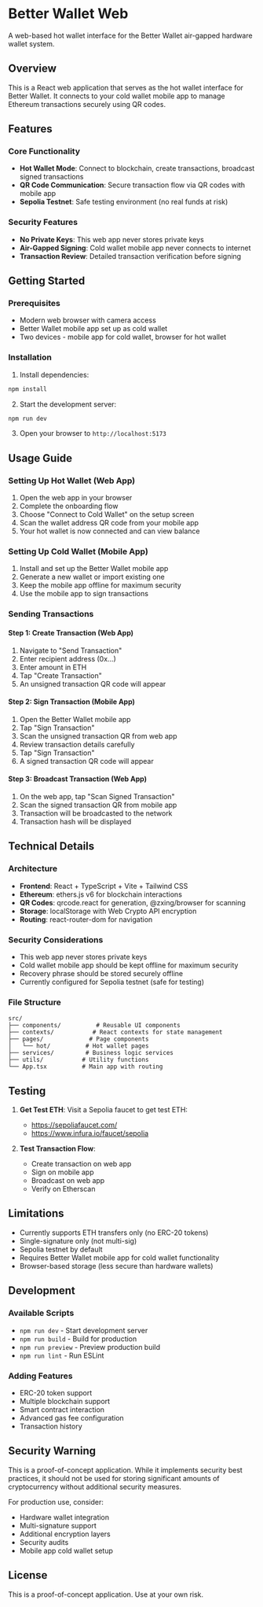 # Better Wallet Web

A web-based hot wallet interface for the Better Wallet air-gapped hardware wallet system.

## Overview

This is a React web application that serves as the hot wallet interface for Better Wallet. It connects to your cold wallet mobile app to manage Ethereum transactions securely using QR codes.

## Features

### Core Functionality
- **Hot Wallet Mode**: Connect to blockchain, create transactions, broadcast signed transactions
- **QR Code Communication**: Secure transaction flow via QR codes with mobile app
- **Sepolia Testnet**: Safe testing environment (no real funds at risk)

### Security Features
- **No Private Keys**: This web app never stores private keys
- **Air-Gapped Signing**: Cold wallet mobile app never connects to internet
- **Transaction Review**: Detailed transaction verification before signing

## Getting Started

### Prerequisites
- Modern web browser with camera access
- Better Wallet mobile app set up as cold wallet
- Two devices - mobile app for cold wallet, browser for hot wallet

### Installation

1. Install dependencies:
```bash
npm install
```

2. Start the development server:
```bash
npm run dev
```

3. Open your browser to `http://localhost:5173`

## Usage Guide

### Setting Up Hot Wallet (Web App)

1. Open the web app in your browser
2. Complete the onboarding flow
3. Choose "Connect to Cold Wallet" on the setup screen
4. Scan the wallet address QR code from your mobile app
5. Your hot wallet is now connected and can view balance

### Setting Up Cold Wallet (Mobile App)

1. Install and set up the Better Wallet mobile app
2. Generate a new wallet or import existing one
3. Keep the mobile app offline for maximum security
4. Use the mobile app to sign transactions

### Sending Transactions

#### Step 1: Create Transaction (Web App)
1. Navigate to "Send Transaction"
2. Enter recipient address (0x...)
3. Enter amount in ETH
4. Tap "Create Transaction"
5. An unsigned transaction QR code will appear

#### Step 2: Sign Transaction (Mobile App)
1. Open the Better Wallet mobile app
2. Tap "Sign Transaction"
3. Scan the unsigned transaction QR from web app
4. Review transaction details carefully
5. Tap "Sign Transaction"
6. A signed transaction QR code will appear

#### Step 3: Broadcast Transaction (Web App)
1. On the web app, tap "Scan Signed Transaction"
2. Scan the signed transaction QR from mobile app
3. Transaction will be broadcasted to the network
4. Transaction hash will be displayed

## Technical Details

### Architecture
- **Frontend**: React + TypeScript + Vite + Tailwind CSS
- **Ethereum**: ethers.js v6 for blockchain interactions
- **QR Codes**: qrcode.react for generation, @zxing/browser for scanning
- **Storage**: localStorage with Web Crypto API encryption
- **Routing**: react-router-dom for navigation

### Security Considerations
- This web app never stores private keys
- Cold wallet mobile app should be kept offline for maximum security
- Recovery phrase should be stored securely offline
- Currently configured for Sepolia testnet (safe for testing)

### File Structure
```
src/
├── components/          # Reusable UI components
├── contexts/           # React contexts for state management
├── pages/             # Page components
│   └── hot/          # Hot wallet pages
├── services/         # Business logic services
├── utils/           # Utility functions
└── App.tsx          # Main app with routing
```

## Testing

1. **Get Test ETH**: Visit a Sepolia faucet to get test ETH:
   - https://sepoliafaucet.com/
   - https://www.infura.io/faucet/sepolia

2. **Test Transaction Flow**: 
   - Create transaction on web app
   - Sign on mobile app
   - Broadcast on web app
   - Verify on Etherscan

## Limitations

- Currently supports ETH transfers only (no ERC-20 tokens)
- Single-signature only (not multi-sig)
- Sepolia testnet by default
- Requires Better Wallet mobile app for cold wallet functionality
- Browser-based storage (less secure than hardware wallets)

## Development

### Available Scripts
- `npm run dev` - Start development server
- `npm run build` - Build for production
- `npm run preview` - Preview production build
- `npm run lint` - Run ESLint

### Adding Features
- ERC-20 token support
- Multiple blockchain support
- Smart contract interaction
- Advanced gas fee configuration
- Transaction history

## Security Warning

This is a proof-of-concept application. While it implements security best practices, it should not be used for storing significant amounts of cryptocurrency without additional security measures.

For production use, consider:
- Hardware wallet integration
- Multi-signature support
- Additional encryption layers
- Security audits
- Mobile app cold wallet setup

## License

This is a proof-of-concept application. Use at your own risk.